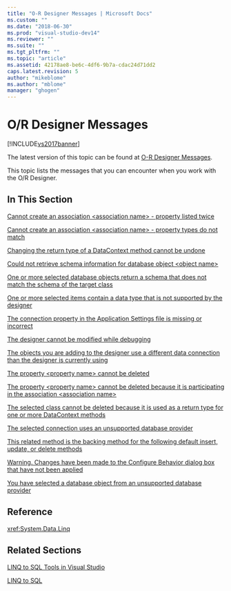 ```yaml
---
title: "O-R Designer Messages | Microsoft Docs"
ms.custom: ""
ms.date: "2018-06-30"
ms.prod: "visual-studio-dev14"
ms.reviewer: ""
ms.suite: ""
ms.tgt_pltfrm: ""
ms.topic: "article"
ms.assetid: 42178ae8-be6c-4df6-9b7a-cdac24d71dd2
caps.latest.revision: 5
author: "mikeblome"
ms.author: "mblome"
manager: "ghogen"
---
```

# O/R Designer Messages
[!INCLUDE[vs2017banner](../includes/vs2017banner.md)]

The latest version of this topic can be found at [O-R Designer Messages](https://docs.microsoft.com/visualstudio/data-tools/o-r-designer-messages).  
  
  
This topic lists the messages that you can encounter when you work with the O/R Designer.  
  
## In This Section  
 [Cannot create an association \<association name> - property listed twice](../data-tools/cannot-create-an-association-association-name-property-listed-twice.md)  
  
 [Cannot create an association \<association name> - property types do not match](../data-tools/cannot-create-an-association-association-name-property-types-do-not-match.md)  
  
 [Changing the return type of a DataContext method cannot be undone](../data-tools/changing-the-return-type-of-a-datacontext-method-cannot-be-undone.md)  
  
 [Could not retrieve schema information for database object \<object name>](../data-tools/could-not-retrieve-schema-information-for-database-object-object-name.md)  
  
 [One or more selected database objects return a schema that does not match the schema of the target class](../data-tools/one-or-more-selected-database-objects-return-a-schema-that-does-not-match-the-schema-of-the-target-class.md)  
  
 [One or more selected items contain a data type that is not supported by the designer](../data-tools/one-or-more-selected-items-contain-a-data-type-that-is-not-supported-by-the-designer.md)  
  
 [The connection property in the Application Settings file is missing or incorrect](../data-tools/the-connection-property-in-the-application-settings-file-is-missing-or-incorrect.md)  
  
 [The designer cannot be modified while debugging](../data-tools/the-designer-cannot-be-modified-while-debugging.md)  
  
 [The objects you are adding to the designer use a different data connection than the designer is currently using](../data-tools/the-objects-you-are-adding-to-the-designer-use-a-different-data-connection-than-the-designer-is-currently-using.md)  
  
 [The property \<property name> cannot be deleted](../data-tools/the-property-property-name-cannot-be-deleted.md)  
  
 [The property \<property name> cannot be deleted because it is participating in the association \<association name>](../data-tools/the-property-property-name-cannot-be-deleted-because-it-is-participating-in-the-association-association-name.md)  
  
 [The selected class cannot be deleted because it is used as a return type for one or more DataContext methods](../data-tools/the-selected-class-cannot-be-deleted-because-it-is-used-as-a-return-type-for-one-or-more-datacontext-methods.md)  
  
 [The selected connection uses an unsupported database provider](../data-tools/the-selected-connection-uses-an-unsupported-database-provider.md)  
  
 [This related method is the backing method for the following default insert, update, or delete methods](../data-tools/this-related-method-is-the-backing-method-for-the-following-default-insert-update-or-delete-methods.md)  
  
 [Warning. Changes have been made to the Configure Behavior dialog box that have not been applied](../data-tools/warning-changes-have-been-made-to-the-configure-behavior-dialog-box-that-have-not-been-applied.md)  
  
 [You have selected a database object from an unsupported database provider](../data-tools/you-have-selected-a-database-object-from-an-unsupported-database-provider.md)  
  
## Reference  
 <xref:System.Data.Linq>  
  
## Related Sections  
 [LINQ to SQL Tools in Visual Studio](../data-tools/linq-to-sql-tools-in-visual-studio2.md)  
  
 [LINQ to SQL](http://msdn.microsoft.com/library/73d13345-eece-471a-af40-4cc7a2f11655)

